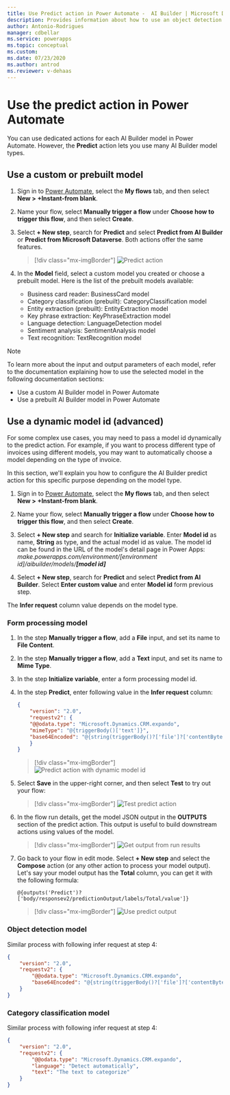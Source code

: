 ```yaml
---
title: Use Predict action in Power Automate -  AI Builder | Microsoft Docs
description: Provides information about how to use an object detection model in Power Automate
author: Antonio-Rodrigues
manager: cdbellar
ms.service: powerapps
ms.topic: conceptual
ms.custom: 
ms.date: 07/23/2020
ms.author: antrod
ms.reviewer: v-dehaas
---
```


# Use the predict action in Power Automate


You can use dedicated actions for each AI Builder model in Power Automate. However, the **Predict** action lets you use many AI Builder model types.

## Use a custom or prebuilt model

1. Sign in to [Power Automate](https://flow.microsoft.com/), select the **My flows** tab, and then select **New > +Instant-from blank**.
1. Name your flow, select **Manually trigger a flow** under **Choose how to trigger this flow**, and then select **Create**.
1. Select **+ New step**, search for **Predict** and select **Predict from AI Builder** or **Predict from Microsoft Dataverse**. Both actions offer the same features.

    > [!div class="mx-imgBorder"]
    > ![Predict action](media/predict-action.png "Predict action")

1. In the **Model** field, select a custom model you created or choose a prebuilt model. Here is the list of the prebuilt models available:
   - Business card reader: BusinessCard model
   - Category classification (prebuilt): CategoryClassification model
   - Entity extraction (prebuilt): EntityExtraction model 
   - Key phrase extraction: KeyPhraseExtraction model
   - Language detection: LanguageDetection model
   - Sentiment analysis: SentimentAnalysis model
   - Text recognition: TextRecognition model

>[!NOTE]
>
>To learn more about the input and output parameters of each model, refer to the documentation explaining how to use the selected model in the following documentation sections:
>- Use a custom AI Builder model in Power Automate
>- Use a prebuilt AI Builder model in Power Automate


## Use a dynamic model id (advanced)
For some complex use cases, you may need to pass a model id dynamically to the predict action. For example, if you want to process different type of invoices using different models, you may want to automatically choose a model depending on the type of invoice.

In this section, we'll explain you how to configure the AI Builder predict action for this specific purpose depending on the model type.

1. Sign in to [Power Automate](https://flow.microsoft.com/), select the **My flows** tab, and then select **New > +Instant-from blank**.

1. Name your flow, select **Manually trigger a flow** under **Choose how to trigger this flow**, and then select **Create**.

1. Select **+ New step** and search for **Initialize variable**. Enter **Model id** as name, **String** as type, and the actual model id as value. 
The model id can be found in the URL of the model's detail page in Power Apps: *make.powerapps.com/environment/[environment id]/aibuilder/models/**[model id]*** 

1. Select **+ New step**, search for **Predict** and select **Predict from AI Builder**. Select **Enter custom value** and enter **Model id** form previous step.

The **Infer request** column value depends on the model type.

### Form processing model

1. In the step **Manually trigger a flow**, add a **File** input, and set its name to **File Content**.
1. In the step **Manually trigger a flow**, add a **Text** input, and set its name to **Mime Type**.
1. In the step **Initialize variable**, enter a form processing model id.
1. In the step **Predict**, enter following value in the **Infer request** column:

    ```json
    {
        "version": "2.0",
        "requestv2": {
        "@@odata.type": "Microsoft.Dynamics.CRM.expando",
        "mimeType": "@{triggerBody()['text']}",
        "base64Encoded": "@{string(triggerBody()?['file']?['contentBytes'])}"
        }
    }
    ```

    > [!div class="mx-imgBorder"]
    > ![Predict action with dynamic model id](media/DynModelId-1.png "Predict action with dynamic model id")

1. Select **Save** in the upper-right corner, and then select **Test** to try out your flow:

    > [!div class="mx-imgBorder"]
    > ![Test predict action](media/DynModelId-2.png "Test predict action")

1. In the flow run details, get the model JSON output in the **OUTPUTS** section of the predict action. This output is useful to build downstream actions using values of the model.

    > [!div class="mx-imgBorder"]
    > ![Get output from run results](media/DynModelId-3.png "Get output from run results")

1. Go back to your flow in edit mode. Select  **+ New step** and select the **Compose** action (or any other action to process your model output). Let's say your model output has the **Total** column, you can get it with the following formula:

    ```
    @{outputs('Predict')?['body/responsev2/predictionOutput/labels/Total/value']}
    ```

    > [!div class="mx-imgBorder"]
    > ![Use predict output](media/DynModelId-4.png "Use predict output")


### Object detection model

Similar process with following infer request at step 4:

```json
{
    "version": "2.0",
    "requestv2": {
        "@@odata.type": "Microsoft.Dynamics.CRM.expando",
        "base64Encoded": "@{string(triggerBody()?['file']?['contentBytes'])}"
    }
}
```


### Category classification model

Similar process with following infer request at step 4:

```json
{
    "version": "2.0",
    "requestv2": {
        "@@odata.type": "Microsoft.Dynamics.CRM.expando",
        "language": "Detect automatically",
        "text": "The text to categorize"
    }
}
```
